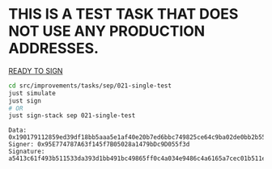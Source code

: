 # THIS IS A TEST TASK THAT DOES NOT USE ANY PRODUCTION ADDRESSES.

[READY TO SIGN]()

```bash
cd src/improvements/tasks/sep/021-single-test
just simulate
just sign
# OR
just sign-stack sep 021-single-test
```

```
Data: 0x190179112859ed39df18bb5aaa5e1af40e20b7ed6bbc749825ce64c9ba02de0bb2b5562e91f105d1ee4c0eb999e613bfcecfdbb0445f5009e6aad3c37ca9cf22a7c8
Signer: 0x95E774787A63f145f7B05028a1479bDc9D055f3d
Signature: a5413c61f493b511533da393d1bb491bc49865ff0c4a034e9486c4a6165a7cec01b511e2249351e741364aeee1985802705c776c77ed0b5ccddd39c54ddfc20f1c
```